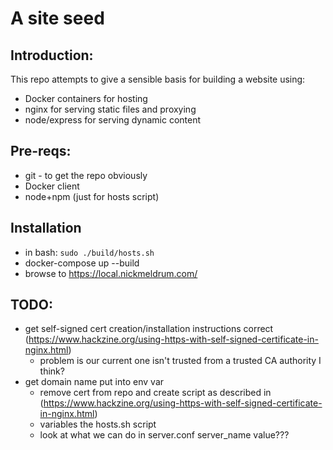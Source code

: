 # A site seed

## Introduction:

This repo attempts to give a sensible basis for building a website using:

 * Docker containers for hosting
 * nginx for serving static files and proxying
 * node/express for serving dynamic content

## Pre-reqs:
 * git - to get the repo obviously
 * Docker client
 * node+npm (just for hosts script)

## Installation
 * in bash: `sudo ./build/hosts.sh`
 * docker-compose up --build
 * browse to https://local.nickmeldrum.com/

## TODO:
 * get self-signed cert creation/installation instructions correct (https://www.hackzine.org/using-https-with-self-signed-certificate-in-nginx.html)
   * problem is our current one isn't trusted from a trusted CA authority I think?
 * get domain name put into env var
   * remove cert from repo and create script as described in (https://www.hackzine.org/using-https-with-self-signed-certificate-in-nginx.html)
   * variables the hosts.sh script
   * look at what we can do in server.conf server_name value??? 
